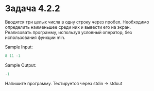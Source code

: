 # Задача 4.2.2

Вводятся три целых числа в одну строку через пробел. Необходимо определить наименьшее среди них и вывести его на экран. Реализовать программу, используя условный оператор, без использования функции min.

Sample Input:

```python
8 11 -1
```

Sample Output:

```python
-1
```

Напишите программу. Тестируется через stdin → stdout
